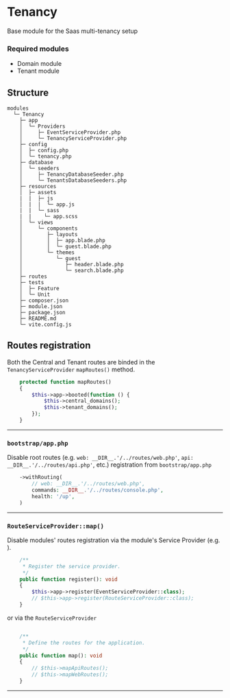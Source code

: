 # Tenancy
Base module for the Saas multi-tenancy setup

### Required modules
- Domain module
- Tenant module

## Structure
```
modules
  └─ Tenancy
    ├─ app
    │  └─ Providers
    │     ├─ EventServiceProvider.php
    │     └─ TenancyServiceProvider.php
    ├─ config
    │  ├─ config.php
    │  └─ tenancy.php
    ├─ database
    │  └─ seeders
    │     ├─ TenancyDatabaseSeeder.php
    │     └─ TenantsDatabaseSeeders.php
    ├─ resources
    │  ├─ assets
    |  |  ├─ js
    │  |  |  └─ app.js
    |  |  └─ sass
    |  |    └─ app.scss
    │  └─ views
    │     └─ components
    │        ├─ layouts
    │        │  ├─ app.blade.php
    │        │  └─ guest.blade.php
    │        └─ themes
    │           └─ guest
    │              ├─ header.blade.php
    │              └─ search.blade.php
    ├─ routes
    ├─ tests
    │  ├─ Feature
    │  └─ Unit
    ├─ composer.json
    ├─ module.json
    ├─ package.json
    ├─ README.md
    └─ vite.config.js
```

## Routes registration

Both the Central and Tenant routes are binded in the `TenancyServiceProvider` `mapRoutes()` method.
```php
    protected function mapRoutes()
    {
        $this->app->booted(function () {
            $this->central_domains();
            $this->tenant_domains();
        });
    }
```
---

### `bootstrap/app.php`
Disable root routes (e.g. `web: __DIR__.'/../routes/web.php'`, `api: __DIR__.'/../routes/api.php'`, etc.) registration from `bootstrap/app.php`
```php
    ->withRouting(
        // web: __DIR__.'/../routes/web.php',
        commands: __DIR__.'/../routes/console.php',
        health: '/up',
    )
```
---

### `RouteServiceProvider::map()`
Disable modules' routes registration via the module's Service Provider (e.g. ).
```php
    /**
     * Register the service provider.
     */
    public function register(): void
    {
        $this->app->register(EventServiceProvider::class);
        // $this->app->register(RouteServiceProvider::class);
    }
```
or via the `RouteServiceProvider`
```php

    /**
     * Define the routes for the application.
     */
    public function map(): void
    {
        // $this->mapApiRoutes();
        // $this->mapWebRoutes();
    }
```
---
